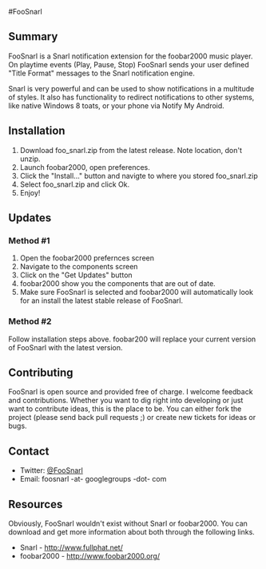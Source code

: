 #FooSnarl
## Summary
FooSnarl is a Snarl notification extension for the foobar2000 music player. On playtime events (Play, Pause, Stop) FooSnarl sends your user defined "Title Format" messages to the Snarl notification engine. 

Snarl is very powerful and can be used to show notifications in a multitude of styles. It also has functionality to redirect notifications to other systems, like native Windows 8 toats, or your phone via Notify My Android.

## Installation
1.  Download foo_snarl.zip from the latest release. Note location, don't unzip.
2.  Launch foobar2000, open preferences.
3.  Click the "Install..." button and navigte to where you stored foo_snarl.zip
4.  Select foo_snarl.zip and click Ok.
5.  Enjoy!

## Updates
### Method #1
1.  Open the foobar2000 prefernces screen
2.  Navigate to the components screen
3.  Click on the "Get Updates" button
4.  foobar2000 show you the components that are out of date.
5.  Make sure FooSnarl is selected and foobar2000 will automatically look for an install the latest stable release of FooSnarl.

### Method #2
Follow installation steps above. foobar200 will replace your current version of FooSnarl with the latest version.

## Contributing
FooSnarl is open source and provided free of charge. I welcome feedback and contributions. Whether you want to dig right into developing or just want to contribute ideas, this is the place to be. You can either fork the project (please send back pull requests ;) or create new tickets for ideas or bugs.

## Contact
*  Twitter: [@FooSnarl](http://www.twitter.com/FooSnarl)
*  Email: foosnarl -at- googlegroups -dot- com

## Resources
Obviously, FooSnarl wouldn't exist without Snarl or foobar2000. You can download and get more information about both through the following links.

* Snarl - http://www.fullphat.net/
* foobar2000 - http://www.foobar2000.org/
